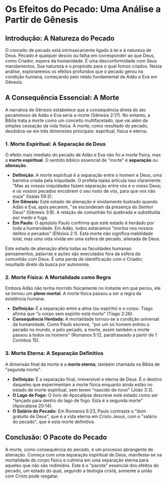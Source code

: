 # Os Efeitos do Pecado: Uma Análise a Partir de Gênesis

## Introdução: A Natureza do Pecado

O conceito de pecado está intrinsecamente ligado à lei e à natureza de Deus. Pecado é qualquer desvio ou falha em corresponder ao que Deus, como Criador, espera da humanidade. É uma desconformidade com Seus mandamentos, Sua natureza e o propósito para o qual fomos criados. Nesta análise, exploraremos os efeitos profundos que o pecado gerou na condição humana, começando pelo relato fundamental de Adão e Eva em Gênesis.

## A Consequência Essencial: A Morte

A narrativa de Gênesis estabelece que a consequência direta do ato pecaminoso de Adão e Eva seria a morte (Gênesis 2:17). No entanto, a Bíblia trata a morte como um conceito multifacetado, que vai além da simples cessação da vida física. A morte, como resultado do pecado, desdobra-se em três dimensões principais: espiritual, física e eterna.

### 1. Morte Espiritual: A Separação de Deus

O efeito mais imediato do pecado de Adão e Eva não foi a morte física, mas a **morte espiritual**. O sentido bíblico essencial de "morte" é **separação** ou **alienação**.

*   **Definição:** A morte espiritual é a separação entre o homem e Deus, uma barreira criada pela iniquidade. O profeta Isaías articula isso claramente: "Mas as vossas iniquidades fazem separação entre vós e o vosso Deus; e os vossos pecados encobrem o seu rosto de vós, para que vos não ouça" (Isaías 59:2).
*   **Em Gênesis:** Este estado de alienação é vividamente ilustrado quando Adão e Eva, após pecarem, "se esconderam da presença do Senhor Deus" (Gênesis 3:8). A relação de comunhão foi quebrada e substituída por medo e fuga.
*   **Em Paulo:** O apóstolo Paulo confirma que este estado é herdado por toda a humanidade. Em Adão, todos estávamos "mortos nos nossos delitos e pecados" (Efésios 2:1). Esta morte não significa inabilidade total, mas uma vida vivida em uma esfera de pecado, alienada de Deus.

Este estado de alienação afeta todas as faculdades humanas: pensamentos, palavras e ações são executados fora da esfera da comunhão com Deus. É uma perda de identificação com o Criador, resultado direto da busca por autonomia.

### 2. Morte Física: A Mortalidade como Regra

Embora Adão não tenha morrido fisicamente no instante em que pecou, ele se tornou um **pleno mortal**. A morte física passou a ser a regra da existência humana.

*   **Definição:** É a separação entre a alma (ou espírito) e o corpo. Tiago afirma que "o corpo sem espírito está morto" (Tiago 2:26).
*   **Consequência Herdada:** A mortalidade tornou-se a condição universal da humanidade. Como Paulo escreve, "por um só homem entrou o pecado no mundo, e pelo pecado, a morte, assim também a morte passou a todos os homens" (Romanos 5:12, parafraseado a partir de 1 Coríntios 15).

### 3. Morte Eterna: A Separação Definitiva

A dimensão final da morte é a **morte eterna**, também chamada na Bíblia de "segunda morte".

*   **Definição:** É a separação final, irreversível e eterna de Deus. É o destino daqueles que experimentam a morte física enquanto ainda estão no estado de morte espiritual, sem terem "nascido de novo" (João 3:3).
*   **O Lago de Fogo:** O livro de Apocalipse descreve este estado como ser "lançado para dentro do lago de fogo. Esta é a segunda morte" (Apocalipse 20:14).
*   **O Salário do Pecado:** Em Romanos 6:23, Paulo contrasta o "dom gratuito de Deus", que é a vida eterna em Cristo Jesus, com o "salário do pecado", que é esta morte definitiva.

## Conclusão: O Pacote do Pecado

A morte, como consequência do pecado, é um processo abrangente de alienação. Começa com uma separação espiritual de Deus, manifesta-se na mortalidade do corpo físico e culmina em uma separação eterna para aqueles que não são redimidos. Este é o "pacote" essencial dos efeitos do pecado, um estado do qual, segundo a teologia cristã, somente a união com Cristo pode resgatar. 